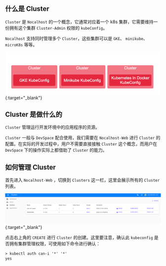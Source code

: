 ## 什么是 Cluster

`Cluster` 是 `Nocalhost` 的一个概念，它通常对应着一个 k8s 集群，它需要维持一份拥有这个集群 `Cluster-Admin` 权限的 `kubeConfig`。

`Nocalhost` 支持同时管理多个 `Cluster`，这些集群可以是 `GKE`、 `minikube`、`microK8s` 等等。

[ ![](../../assets/images/concept/cluster.png) ](../../assets/images/concept/cluster.png){:target="_blank"}

## Cluster 是做什么的

`Cluster` 管理运行开发环境中的应用程序的资源。

`Cluster` 一般与 `DevSpace` 配合使用，我们需要在 `Nocalhost-Web` 进行 `Cluster` 的配置。在实际的开发过程中，用户不需要直接接触 `Cluster` 这个概念，而用户在 `DevSpace` 下的操作实际上都借助了 `Cluster` 的能力。

## 如何管理 Cluster

首先进入 `Nocalhost-Web` ，切换到 `Clusters` 这一栏，这里会展示所有的 `Cluster` 列表。

[ ![](../../assets/images/concept/cluster-list.png) ](../../assets/images/concept/cluster-list.png){:target="_blank"}

点击右上角的 `CREATE` 进行 `Cluster` 的创建。这里要注意，确认此 `kubeconfig` 是否拥有集群管理权限，可使用如下命令进行确认：

```
> kubectl auth can-i '*' '*'
yes
```



